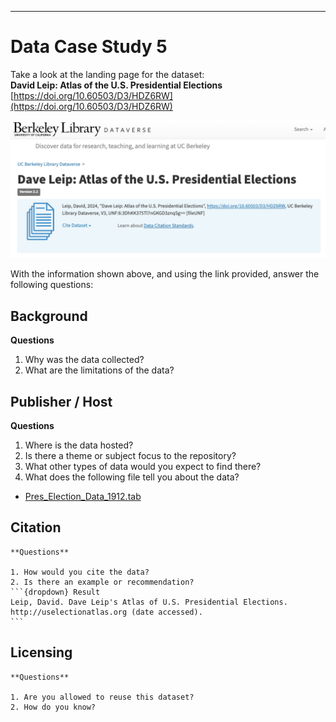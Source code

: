 <!-- #raw -->
---
# Data Case Study 5

Take a look at the landing page for the dataset:<br>
**David Leip: Atlas of the U.S. Presidential Elections** <br>
[https://doi.org/10.60503/D3/HDZ6RW](https://doi.org/10.60503/D3/HDZ6RW)

![california corrections data](./images/elections.png)

With the information shown above, and using the link provided, answer the following questions:

## Background

**Questions**

1. Why was the data collected?
2. What are the limitations of the data?

## Publisher / Host

**Questions**

1. Where is the data hosted?
2. Is there a theme or subject focus to the repository?
3. What other types of data would you expect to find there?
4. What does the following file tell you about the data?
- [Pres_Election_Data_1912.tab](https://datasets.lib.berkeley.edu/file.xhtml?fileId=36936&version=3.2)

## Citation

````{card}
**Questions**

1. How would you cite the data?
2. Is there an example or recommendation?
```{dropdown} Result
Leip, David. Dave Leip's Atlas of U.S. Presidential Elections. http://uselectionatlas.org (date accessed).
```
````

## Licensing

````{card}
**Questions**

1. Are you allowed to reuse this dataset?
2. How do you know?

````
<!-- #endraw -->